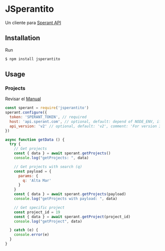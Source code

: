 # JSperantito
Un cliente para [Sperant API](https://sperant.gitbooks.io/api-sperant/)

## Installation

Run
```bash
$ npm install jsperantito
```

## Usage

### Projects
Revisar el [Manual](https://sperant.gitbook.io/api-sperant/metodos/proyectos)
```javascript
const sperant = require('jsperantito')
sperant.configure({
  token: 'SPERANT_TOKEN', // required
  host: 'api.sperant.com', // optional, default: depend of NODE_ENV, if is 'Production' then api.sperant.com else api.eterniasoft.com
  api_version: 'v2' // optional, default: 'v2', comment: 'For version 3, the library remains to be developed.'
})

async function getData () {
  try {
    // Get projects
    const { data } = await sperant.getProjects()
    console.log("getProjects: ", data)

    // Get projects with search (q)
    const payload = {
      params: {
        q: 'Alta Mar'
      }
    }
    const { data } = await sperant.getProjects(payload)
    console.log("getProjects with payload: ", data)

    // Get specific project
    const project_id = 19
    const { data } = await sperant.getProject(project_id)
    console.log("getProject", data)

  } catch (e) {
    console.error(e)
  }
}
```
